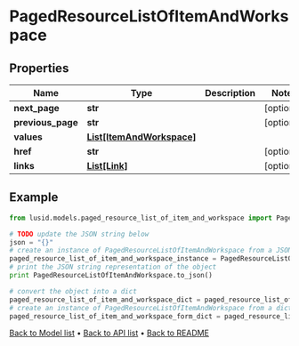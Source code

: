 # PagedResourceListOfItemAndWorkspace


## Properties
Name | Type | Description | Notes
------------ | ------------- | ------------- | -------------
**next_page** | **str** |  | [optional] 
**previous_page** | **str** |  | [optional] 
**values** | [**List[ItemAndWorkspace]**](ItemAndWorkspace.md) |  | 
**href** | **str** |  | [optional] 
**links** | [**List[Link]**](Link.md) |  | [optional] 

## Example

```python
from lusid.models.paged_resource_list_of_item_and_workspace import PagedResourceListOfItemAndWorkspace

# TODO update the JSON string below
json = "{}"
# create an instance of PagedResourceListOfItemAndWorkspace from a JSON string
paged_resource_list_of_item_and_workspace_instance = PagedResourceListOfItemAndWorkspace.from_json(json)
# print the JSON string representation of the object
print PagedResourceListOfItemAndWorkspace.to_json()

# convert the object into a dict
paged_resource_list_of_item_and_workspace_dict = paged_resource_list_of_item_and_workspace_instance.to_dict()
# create an instance of PagedResourceListOfItemAndWorkspace from a dict
paged_resource_list_of_item_and_workspace_form_dict = paged_resource_list_of_item_and_workspace.from_dict(paged_resource_list_of_item_and_workspace_dict)
```
[Back to Model list](../README.md#documentation-for-models) &#8226; [Back to API list](../README.md#documentation-for-api-endpoints) &#8226; [Back to README](../README.md)


